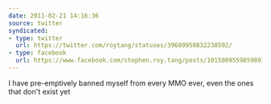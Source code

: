 ```yaml
---
date: 2011-02-21 14:16:36
source: twitter
syndicated:
- type: twitter
  url: https://twitter.com/roytang/statuses/39689950832238592/
- type: facebook
  url: https://www.facebook.com/stephen.roy.tang/posts/10150095598598912
---
```


I have pre-emptively banned myself from every MMO ever, even the ones that don't exist yet